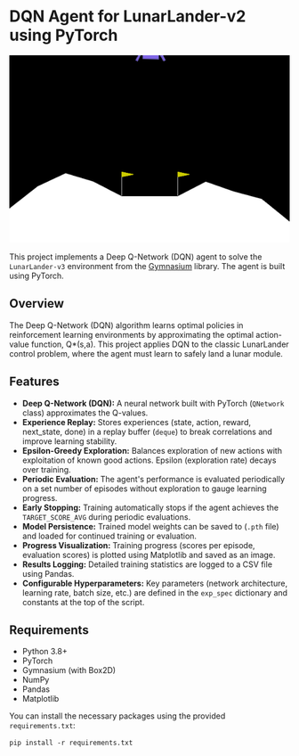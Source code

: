 # DQN Agent for LunarLander-v2 using PyTorch

![](/images/LunarLander.gif)




This project implements a Deep Q-Network (DQN) agent to solve the `LunarLander-v3` environment from the [Gymnasium](https://gymnasium.farama.org/) library. The agent is built using PyTorch.

## Overview

The Deep Q-Network (DQN) algorithm learns optimal policies in reinforcement learning environments by approximating the optimal action-value function, Q*(s,a). This project applies DQN to the classic LunarLander control problem, where the agent must learn to safely land a lunar module.

## Features

* **Deep Q-Network (DQN):** A neural network built with PyTorch (`QNetwork` class) approximates the Q-values.
* **Experience Replay:** Stores experiences (state, action, reward, next_state, done) in a replay buffer (`deque`) to break correlations and improve learning stability.
* **Epsilon-Greedy Exploration:** Balances exploration of new actions with exploitation of known good actions. Epsilon (exploration rate) decays over training.
* **Periodic Evaluation:** The agent's performance is evaluated periodically on a set number of episodes without exploration to gauge learning progress.
* **Early Stopping:** Training automatically stops if the agent achieves the `TARGET_SCORE_AVG` during periodic evaluations.
* **Model Persistence:** Trained model weights can be saved to (`.pth` file) and loaded for continued training or evaluation.
* **Progress Visualization:** Training progress (scores per episode, evaluation scores) is plotted using Matplotlib and saved as an image.
* **Results Logging:** Detailed training statistics are logged to a CSV file using Pandas.
* **Configurable Hyperparameters:** Key parameters (network architecture, learning rate, batch size, etc.) are defined in the `exp_spec` dictionary and constants at the top of the script.

## Requirements

* Python 3.8+
* PyTorch
* Gymnasium (with Box2D)
* NumPy
* Pandas
* Matplotlib

You can install the necessary packages using the provided `requirements.txt`:
```shell
pip install -r requirements.txt

